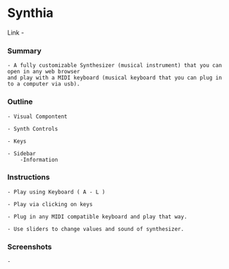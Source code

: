 # Synthia

Link - 

### Summary 

    - A fully customizable Synthesizer (musical instrument) that you can open in any web browser 
    and play with a MIDI keyboard (musical keyboard that you can plug in to a computer via usb).

### Outline
    
    - Visual Compontent
    
    - Synth Controls
    
    - Keys
    
    - Sidebar 
        -Information 
    
### Instructions

    - Play using Keyboard ( A - L )
    
    - Play via clicking on keys
    
    - Plug in any MIDI compatible keyboard and play that way.
    
    - Use sliders to change values and sound of synthesizer.
    
### Screenshots

    - 








